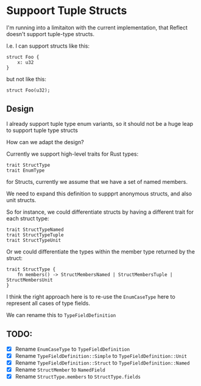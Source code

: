 # Suppoort Tuple Structs

I'm running into a limitaiton with the current implementation, that Reflect doesn't support tuple-type structs.

I.e. I can support structs like this:

```
struct Foo {
    x: u32
}
```

but not like this:

```
struct Foo(u32);
```

## Design

I already support tuple type enum variants, so it should not be a huge leap to support tuple type structs

How can we adapt the design?

Currently we support high-level traits for Rust types:

```
trait StructType
trait EnumType
```

for Structs, currently we assume that we have a set of named members.

We need to expand this definition to suppprt anonymous structs, and also unit structs.

So for instance, we could differentiate structs by having a different trait for each struct type:

```
trait StructTypeNamed
trait StructTypeTuple
trait StructTypeUnit
```

Or we could differentiate the types within the member type returned by the struct:

```
trait StructType {
    fn members() -> StructMembersNamed | StructMembersTuple | StructMembersUnit
}
```

I think the right approach here is to re-use the `EnumCaseType` here to represent all cases of type fields.

We can rename this to `TypeFieldDefinition`

## TODO:

- [x] Rename `EnumCaseType` to `TypeFieldDefinition`
- [x] Rename `TypeFieldDefinition::Simple` to `TypeFieldDefinition::Unit`
- [x] Rename `TypeFieldDefinition::Struct` to `TypeFieldDefinition::Named`
- [x] Rename `StructMember` to `NamedField`
- [x] Rename `StructType.members` to `StructType.fields`
